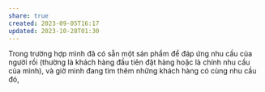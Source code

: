 ```yaml
---
share: true
created: 2023-09-05T16:17
updated: 2023-10-28T01:30
---
```


Trong trường hợp mình đã có sẵn một sản phẩm để đáp ứng nhu cầu của người rồi (thường là khách hàng đầu tiên đặt hàng hoặc là chính nhu cầu của mình), và giờ mình đang tìm thêm những khách hàng có cùng nhu cầu đó,